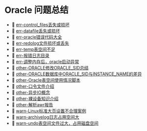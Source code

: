 # Oracle 问题总结

* 📄 [err-control_files丢失或损坏](Oracle%20问题总结/err-control_files丢失或损坏.md)
* 📄 [err-datafile丢失或损坏](Oracle%20问题总结/err-datafile丢失或损坏.md)
* 📄 [err-oracle错误代码大全](Oracle%20问题总结/err-oracle错误代码大全.md)
* 📄 [err-redolog文件损坏或丢失](Oracle%20问题总结/err-redolog文件损坏或丢失.md)
* 📄 [err-temp表空间不足](Oracle%20问题总结/err-temp表空间不足.md)
* 📄 [err-报错日志目录](Oracle%20问题总结/err-报错日志目录.md)
* 📄 [err-调整内存后，oracle启动异常](Oracle%20问题总结/err-调整内存后，oracle启动异常.md)
* 📄 [other-ORACLE修改ORACLE_SID总结](Oracle%20问题总结/other-ORACLE修改ORACLE_SID总结.md)
* 📄 [other-ORACLE数据库中ORACLE_SID与INSTANCE_NAME的差异](Oracle%20问题总结/other-ORACLE数据库中ORACLE_SID与INSTANCE_NAME的差异.md)
* 📄 [other-Oracle表空间使用情况脚本](Oracle%20问题总结/other-Oracle表空间使用情况脚本.md)
* 📄 [other-口令文件介绍](Oracle%20问题总结/other-口令文件介绍.md)
* 📄 [other-异步IO概念](Oracle%20问题总结/other-异步IO概念.md)
* 📄 [other-裸设备知识介绍](Oracle%20问题总结/other-裸设备知识介绍.md)
* 📄 [other-解析awr报告](Oracle%20问题总结/other-解析awr报告.md)
* 📄 [warn-Linux标准大页设置不合理案例](Oracle%20问题总结/warn-Linux标准大页设置不合理案例.md)
* 📄 [warn-archivelog日志占用空间大](Oracle%20问题总结/warn-archivelog日志占用空间大.md)
* 📄 [warn-undo表空间文件过大，占用磁盘空间](Oracle%20问题总结/warn-undo表空间文件过大，占用磁盘空间.md)

‍

‍
